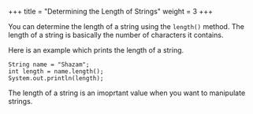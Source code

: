 +++
title = "Determining the Length of Strings"
weight = 3
+++

You can determine the length of a string using the `length()` method. The length
of a string is basically the number of characters it contains.

Here is an example which prints the length of a string.

```
String name = "Shazam";
int length = name.length();
System.out.println(length);
```

The length of a string is an imoprtant value when you want to manipulate strings.